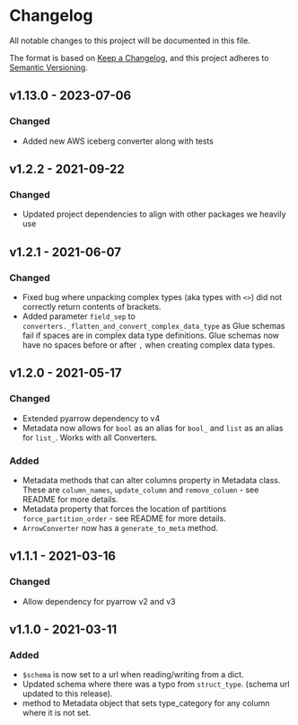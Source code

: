 # Changelog

All notable changes to this project will be documented in this file.

The format is based on [Keep a Changelog](https://keepachangelog.com/en/1.0.0/),
and this project adheres to [Semantic Versioning](https://semver.org/spec/v2.0.0.html).

## v1.13.0 - 2023-07-06

### Changed

- Added new AWS iceberg converter along with tests

## v1.2.2 - 2021-09-22

### Changed

- Updated project dependencies to align with other packages we heavily use

## v1.2.1 - 2021-06-07

### Changed

- Fixed bug where unpacking complex types (aka types with `<>`) did not correctly return contents of brackets.
- Added parameter `field_sep` to `converters._flatten_and_convert_complex_data_type` as Glue schemas fail if spaces are in complex data type definitions. Glue schemas now have no spaces before or after `,` when creating complex data types.

## v1.2.0 - 2021-05-17

### Changed

- Extended pyarrow dependency to v4
- Metadata now allows for `bool` as an alias for `bool_` and `list` as an alias for `list_`. Works with all Converters.

### Added

- Metadata methods that can alter columns property in Metadata class. These are `column_names`, `update_column` and `remove_column` - see README for more details.
- Metadata property that forces the location of partitions `force_partition_order` - see README for more details.
- `ArrowConverter` now has a `generate_to_meta` method.

## v1.1.1 - 2021-03-16

### Changed
- Allow dependency for pyarrow v2 and v3

## v1.1.0 - 2021-03-11

### Added
- `$schema` is now set to a url when reading/writing from a dict.
- Updated schema where there was a typo from `struct_type`. (schema url updated to this release).
- method to Metadata object that sets type_category for any column where it is not set.

